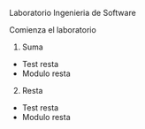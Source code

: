 Laboratorio Ingenieria de Software

Comienza el laboratorio

1. Suma
- Test resta
- Modulo resta

2. Resta
- Test resta
- Modulo resta